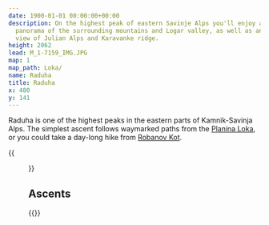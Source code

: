 ```yaml
---
date: 1900-01-01 00:00:00+00:00
description: On the highest peak of eastern Savinje Alps you'll enjoy a fantastic
  panorama of the surrounding mountains and Logar valley, as well as an interesting
  view of Julian Alps and Karavanke ridge.
height: 2062
lead: M_1-7159_IMG.JPG
map: 1
map_path: Loka/
name: Raduha
title: Raduha
x: 480
y: 141
---
```

Raduha is one of the highest peaks in the eastern parts of Kamnik-Savinja Alps. The simplest ascent follows waymarked paths from the [Planina Loka](loka), or you could take a day-long hike from [Robanov Kot](robanovkot). 

{{<figure src="KolazRazgled.jpg" caption="View from the summit" caption-position="bottom">}}

## Ascents

{{<multipath-hike-short>}}